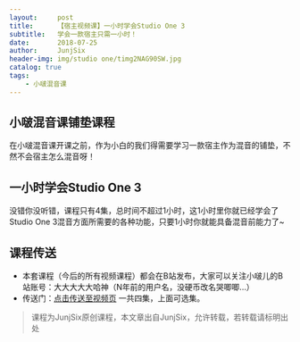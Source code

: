 ```yaml
---
layout:     post
title:      【宿主视频课】一小时学会Studio One 3
subtitle:   学会一款宿主只需一小时！
date:       2018-07-25
author:     JunjSix
header-img: img/studio one/timg2NAG90SW.jpg
catalog: true
tags:
    - 小啵混音课
---
```

## 小啵混音课铺垫课程
在小啵混音课开课之前，作为小白的我们得需要学习一款宿主作为混音的铺垫，不然不会宿主怎么混音呀！
## 一小时学会Studio One 3
没错你没听错，课程只有4集，总时间不超过1小时，这1小时里你就已经学会了Studio One 3混音方面所需要的各种功能，只要1小时你就能具备混音前能力了~
## 课程传送
- 本套课程（今后的所有视频课程）都会在B站发布，大家可以关注小啵儿的B站账号：大大大大大哈神（N年前的用户名，没硬币改名哭唧唧...）
- 传送门：[点击传送至视频页][1] 一共四集，上面可选集。

> 课程为JunjSix原创课程，本文章出自JunjSix，允许转载，若转载请标明出处


  [1]: https://www.bilibili.com/video/av27695687
